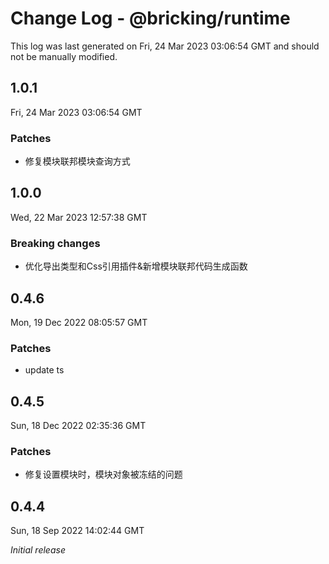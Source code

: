 # Change Log - @bricking/runtime

This log was last generated on Fri, 24 Mar 2023 03:06:54 GMT and should not be manually modified.

## 1.0.1
Fri, 24 Mar 2023 03:06:54 GMT

### Patches

- 修复模块联邦模块查询方式

## 1.0.0
Wed, 22 Mar 2023 12:57:38 GMT

### Breaking changes

- 优化导出类型和Css引用插件&新增模块联邦代码生成函数

## 0.4.6
Mon, 19 Dec 2022 08:05:57 GMT

### Patches

- update ts

## 0.4.5
Sun, 18 Dec 2022 02:35:36 GMT

### Patches

- 修复设置模块时，模块对象被冻结的问题

## 0.4.4
Sun, 18 Sep 2022 14:02:44 GMT

_Initial release_

